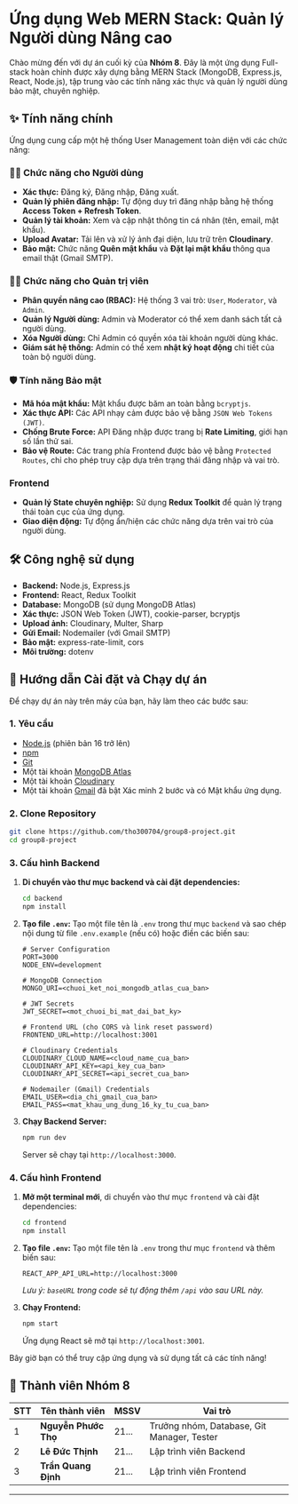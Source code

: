 # Ứng dụng Web MERN Stack: Quản lý Người dùng Nâng cao

Chào mừng đến với dự án cuối kỳ của **Nhóm 8**. Đây là một ứng dụng Full-stack hoàn chỉnh được xây dựng bằng MERN Stack (MongoDB, Express.js, React, Node.js), tập trung vào các tính năng xác thực và quản lý người dùng bảo mật, chuyên nghiệp.

## ✨ Tính năng chính

Ứng dụng cung cấp một hệ thống User Management toàn diện với các chức năng:

### 👨‍💻 Chức năng cho Người dùng
- **Xác thực:** Đăng ký, Đăng nhập, Đăng xuất.
- **Quản lý phiên đăng nhập:** Tự động duy trì đăng nhập bằng hệ thống **Access Token + Refresh Token**.
- **Quản lý tài khoản:** Xem và cập nhật thông tin cá nhân (tên, email, mật khẩu).
- **Upload Avatar:** Tải lên và xử lý ảnh đại diện, lưu trữ trên **Cloudinary**.
- **Bảo mật:** Chức năng **Quên mật khẩu** và **Đặt lại mật khẩu** thông qua email thật (Gmail SMTP).

### 👮‍♂️ Chức năng cho Quản trị viên
- **Phân quyền nâng cao (RBAC):** Hệ thống 3 vai trò: `User`, `Moderator`, và `Admin`.
- **Quản lý Người dùng:** Admin và Moderator có thể xem danh sách tất cả người dùng.
- **Xóa Người dùng:** Chỉ Admin có quyền xóa tài khoản người dùng khác.
- **Giám sát hệ thống:** Admin có thể xem **nhật ký hoạt động** chi tiết của toàn bộ người dùng.

### 🛡️ Tính năng Bảo mật
- **Mã hóa mật khẩu:** Mật khẩu được băm an toàn bằng `bcryptjs`.
- **Xác thực API:** Các API nhạy cảm được bảo vệ bằng `JSON Web Tokens (JWT)`.
- **Chống Brute Force:** API Đăng nhập được trang bị **Rate Limiting**, giới hạn số lần thử sai.
- **Bảo vệ Route:** Các trang phía Frontend được bảo vệ bằng `Protected Routes`, chỉ cho phép truy cập dựa trên trạng thái đăng nhập và vai trò.

### Frontend
- **Quản lý State chuyên nghiệp:** Sử dụng **Redux Toolkit** để quản lý trạng thái toàn cục của ứng dụng.
- **Giao diện động:** Tự động ẩn/hiện các chức năng dựa trên vai trò của người dùng.

## 🛠️ Công nghệ sử dụng

- **Backend:** Node.js, Express.js
- **Frontend:** React, Redux Toolkit
- **Database:** MongoDB (sử dụng MongoDB Atlas)
- **Xác thực:** JSON Web Token (JWT), cookie-parser, bcryptjs
- **Upload ảnh:** Cloudinary, Multer, Sharp
- **Gửi Email:** Nodemailer (với Gmail SMTP)
- **Bảo mật:** express-rate-limit, cors
- **Môi trường:** dotenv

## 🚀 Hướng dẫn Cài đặt và Chạy dự án

Để chạy dự án này trên máy của bạn, hãy làm theo các bước sau:

### 1. Yêu cầu
- [Node.js](https://nodejs.org/) (phiên bản 16 trở lên)
- [npm](https://www.npmjs.com/)
- [Git](https://git-scm.com/)
- Một tài khoản [MongoDB Atlas](https://www.mongodb.com/cloud/atlas)
- Một tài khoản [Cloudinary](https://cloudinary.com/)
- Một tài khoản [Gmail](https://mail.google.com/) đã bật Xác minh 2 bước và có Mật khẩu ứng dụng.

### 2. Clone Repository
```bash
git clone https://github.com/tho300704/group8-project.git
cd group8-project
```

### 3. Cấu hình Backend

1.  **Di chuyển vào thư mục backend và cài đặt dependencies:**
    ```bash
    cd backend
    npm install
    ```

2.  **Tạo file `.env`:**
    Tạo một file tên là `.env` trong thư mục `backend` và sao chép nội dung từ file `.env.example` (nếu có) hoặc điền các biến sau:

    ```env
    # Server Configuration
    PORT=3000
    NODE_ENV=development

    # MongoDB Connection
    MONGO_URI=<chuoi_ket_noi_mongodb_atlas_cua_ban>

    # JWT Secrets
    JWT_SECRET=<mot_chuoi_bi_mat_dai_bat_ky>

    # Frontend URL (cho CORS và link reset password)
    FRONTEND_URL=http://localhost:3001

    # Cloudinary Credentials
    CLOUDINARY_CLOUD_NAME=<cloud_name_cua_ban>
    CLOUDINARY_API_KEY=<api_key_cua_ban>
    CLOUDINARY_API_SECRET=<api_secret_cua_ban>

    # Nodemailer (Gmail) Credentials
    EMAIL_USER=<dia_chi_gmail_cua_ban>
    EMAIL_PASS=<mat_khau_ung_dung_16_ky_tu_cua_ban>
    ```

3.  **Chạy Backend Server:**
    ```bash
    npm run dev
    ```
    Server sẽ chạy tại `http://localhost:3000`.

### 4. Cấu hình Frontend

1.  **Mở một terminal mới**, di chuyển vào thư mục `frontend` và cài đặt dependencies:
    ```bash
    cd frontend
    npm install
    ```

2.  **Tạo file `.env`:**
    Tạo một file tên là `.env` trong thư mục `frontend` và thêm biến sau:

    ```env
    REACT_APP_API_URL=http://localhost:3000
    ```
    *Lưu ý: `baseURL` trong code sẽ tự động thêm `/api` vào sau URL này.*

3.  **Chạy Frontend:**
    ```bash
    npm start
    ```
    Ứng dụng React sẽ mở tại `http://localhost:3001`.

Bây giờ bạn có thể truy cập ứng dụng và sử dụng tất cả các tính năng!

## 👥 Thành viên Nhóm 8

| STT | Tên thành viên      | MSSV      | Vai trò                                      |
|-----|---------------------|-----------|-----------------------------------------------|
| 1   | **Nguyễn Phước Thọ**  | 21...     | Trưởng nhóm, Database, Git Manager, Tester    |
| 2   | **Lê Đức Thịnh**      | 21...     | Lập trình viên Backend                        |
| 3   | **Trần Quang Định**   | 21...     | Lập trình viên Frontend                       |

---
